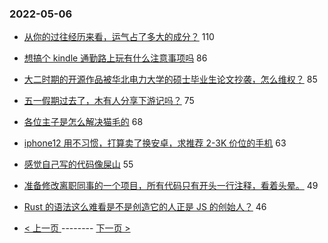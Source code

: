 ### 2022-05-06 
- [从你的过往经历来看，运气占了多大的成分？](https://www.v2ex.com/t/851056) 110
- [想搞个 kindle 通勤路上玩有什么注意事项吗](https://www.v2ex.com/t/851093) 86
- [大二时期的开源作品被华北电力大学的硕士毕业生论文抄袭，怎么维权？](https://www.v2ex.com/t/851186) 85
- [五一假期过去了，木有人分享下游记吗？](https://www.v2ex.com/t/851087) 75
- [各位主子是怎么解决猫毛的](https://www.v2ex.com/t/851082) 68
- [iphone12 用不习惯，打算卖了换安卓，求推荐 2-3K 价位的手机](https://www.v2ex.com/t/851126) 63
- [感觉自己写的代码像屎山](https://www.v2ex.com/t/851031) 55
- [准备修改离职同事的一个项目，所有代码只有开头一行注释，看着头晕。](https://www.v2ex.com/t/851123) 49
- [Rust 的语法这么难看是不是创造它的人正是 JS 的创始人？](https://www.v2ex.com/t/851137) 46 

- [ < 上一页 ](https://github.com/able8/v2ex-hot-record/blob/master/2022-05-05.md) -------- [ 下一页 > ](https://github.com/able8/v2ex-hot-record/blob/master/2022-05-07.md)